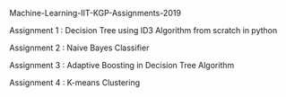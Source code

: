 Machine-Learning-IIT-KGP-Assignments-2019

Assignment 1 : Decision Tree using ID3 Algorithm from scratch in python

Assignment 2 : Naive Bayes Classifier

Assignment 3 : Adaptive Boosting in Decision Tree Algorithm

Assignment 4 : K-means Clustering
